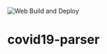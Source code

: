 ![Web Build and Deploy](https://github.com/lablnet/covid19-parser/workflows/Web%20Build%20and%20Deploy/badge.svg)

# covid19-parser


